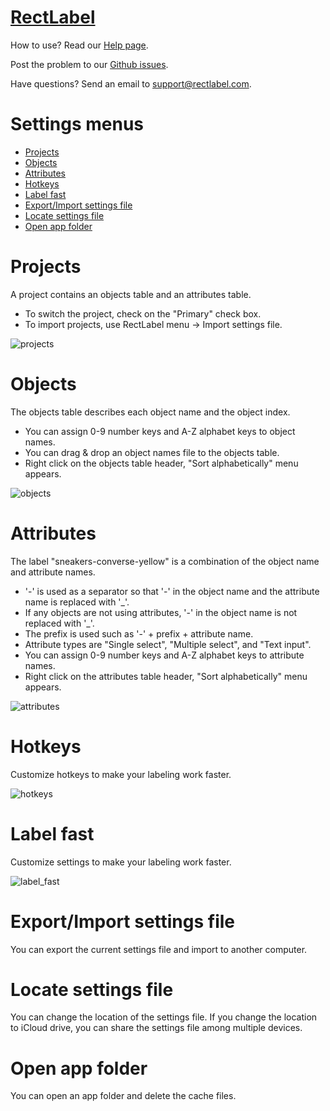 # [RectLabel](https://rectlabel.com)
How to use? Read our [Help page](https://rectlabel.com/help/).

Post the problem to our [Github issues](https://github.com/ryouchinsa/Rectlabel-support/issues).

Have questions? Send an email to support@rectlabel.com.

# Settings menus
- [Projects](https://rectlabel.com/settings#projects)
- [Objects](https://rectlabel.com/settings#objects)
- [Attributes](https://rectlabel.com/settings#attributes)
- [Hotkeys](https://rectlabel.com/settings#hotkeys)
- [Label fast](https://rectlabel.com/settings#label-fast)
- [Export/Import settings file](https://rectlabel.com/settings#exportimport-settings-file)
- [Locate settings file](https://rectlabel.com/settings#locate-settings-file)
- [Open app folder](https://rectlabel.com/settings#open-app-folder)

# Projects
A project contains an objects table and an attributes table.
- To switch the project, check on the "Primary" check box.
- To import projects, use RectLabel menu -> Import settings file.

![projects](https://github.com/ryouchinsa/ryouchinsa.github.io/assets/1954306/b0a14482-a947-4816-bb0a-e16f265efc42)

# Objects
The objects table describes each object name and the object index.
- You can assign 0-9 number keys and A-Z alphabet keys to object names.
- You can drag & drop an object names file to the objects table.
- Right click on the objects table header, "Sort alphabetically" menu appears.

![objects](https://github.com/ryouchinsa/ryouchinsa.github.io/assets/1954306/d21486a7-e9a4-477a-93c6-7d841ea9af96)

# Attributes
The label "sneakers-converse-yellow" is a combination of the object name and attribute names.
- '-' is used as a separator so that '-' in the object name and the attribute name is replaced with '\_'.
- If any objects are not using attributes, '-' in the object name is not replaced with '\_'.
- The prefix is used such as '-' + prefix + attribute name.
- Attribute types are "Single select", "Multiple select", and "Text input".
- You can assign 0-9 number keys and A-Z alphabet keys to attribute names.
- Right click on the attributes table header, "Sort alphabetically" menu appears.

![attributes](https://github.com/ryouchinsa/ryouchinsa.github.io/assets/1954306/a4fb8154-3391-49c2-94d0-20513395a085)

# Hotkeys
Customize hotkeys to make your labeling work faster.

![hotkeys](https://github.com/ryouchinsa/ryouchinsa.github.io/assets/1954306/e4933560-769d-490a-addc-80e9b3643c68)

# Label fast
Customize settings to make your labeling work faster.

![label_fast](https://github.com/ryouchinsa/ryouchinsa.github.io/assets/1954306/d73f7c26-41f2-4b08-b389-5f58bc0ad487)

# Export/Import settings file
You can export the current settings file and import to another computer.

# Locate settings file
You can change the location of the settings file. If you change the location to iCloud drive, you can share the settings file among multiple devices.

# Open app folder
You can open an app folder and delete the cache files.

